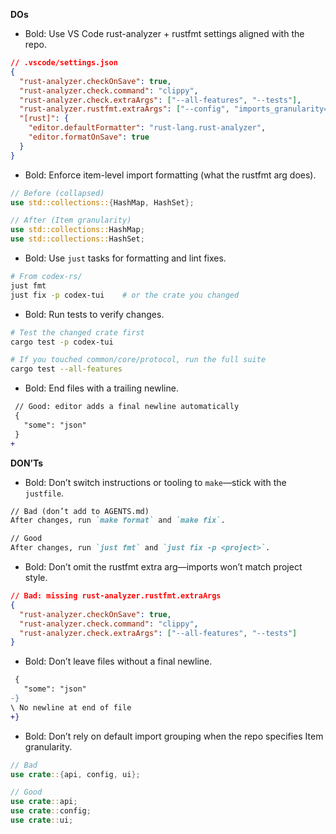 **DOs**
- Bold: Use VS Code rust-analyzer + rustfmt settings aligned with the repo.
```json
// .vscode/settings.json
{
  "rust-analyzer.checkOnSave": true,
  "rust-analyzer.check.command": "clippy",
  "rust-analyzer.check.extraArgs": ["--all-features", "--tests"],
  "rust-analyzer.rustfmt.extraArgs": ["--config", "imports_granularity=Item"],
  "[rust]": {
    "editor.defaultFormatter": "rust-lang.rust-analyzer",
    "editor.formatOnSave": true
  }
}
```

- Bold: Enforce item-level import formatting (what the rustfmt arg does).
```rust
// Before (collapsed)
use std::collections::{HashMap, HashSet};

// After (Item granularity)
use std::collections::HashMap;
use std::collections::HashSet;
```

- Bold: Use `just` tasks for formatting and lint fixes.
```bash
# From codex-rs/
just fmt
just fix -p codex-tui    # or the crate you changed
```

- Bold: Run tests to verify changes.
```bash
# Test the changed crate first
cargo test -p codex-tui

# If you touched common/core/protocol, run the full suite
cargo test --all-features
```

- Bold: End files with a trailing newline.
```diff
 // Good: editor adds a final newline automatically
 {
   "some": "json"
 }
+
```

**DON’Ts**
- Bold: Don’t switch instructions or tooling to `make`—stick with the `justfile`.
```md
// Bad (don’t add to AGENTS.md)
After changes, run `make format` and `make fix`.

// Good
After changes, run `just fmt` and `just fix -p <project>`.
```

- Bold: Don’t omit the rustfmt extra arg—imports won’t match project style.
```json
// Bad: missing rust-analyzer.rustfmt.extraArgs
{
  "rust-analyzer.checkOnSave": true,
  "rust-analyzer.check.command": "clippy",
  "rust-analyzer.check.extraArgs": ["--all-features", "--tests"]
}
```

- Bold: Don’t leave files without a final newline.
```diff
 {
   "some": "json"
-}
\ No newline at end of file
+}
```

- Bold: Don’t rely on default import grouping when the repo specifies Item granularity.
```rust
// Bad
use crate::{api, config, ui};

// Good
use crate::api;
use crate::config;
use crate::ui;
```